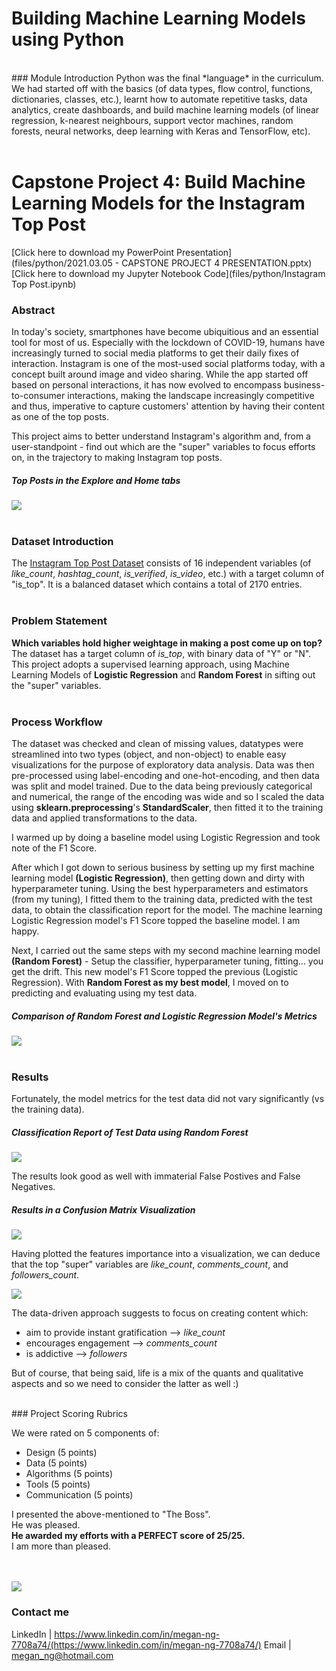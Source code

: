 # Building Machine Learning Models using Python
<br/>
### Module Introduction
Python was the final *language* in the curriculum. We had started off with the basics (of data types, flow control, functions, dictionaries, classes, etc.), learnt how to automate repetitive tasks, data analytics, create dashboards, and build machine learning models (of linear regression, k-nearest neighbours, support vector machines, random forests, neural networks, deep learning with Keras and TensorFlow, etc).
<br/><br/>

# Capstone Project 4: Build Machine Learning Models for the Instagram Top Post
[Click here to download my PowerPoint Presentation](files/python/2021.03.05 - CAPSTONE PROJECT 4 PRESENTATION.pptx)<br/>
[Click here to download my Jupyter Notebook Code](files/python/Instagram Top Post.ipynb)
<br/>

### Abstract
In today's society, smartphones have become ubiquitious and an essential tool for most of us. Especially with the lockdown of COVID-19, humans have increasingly turned to social media platforms to get their daily fixes of interaction. Instagram is one of the most-used social platforms today, with a concept built around image and video sharing. While the app started off based on personal interactions, it has now evolved to encompass business-to-consumer interactions, making the landscape increasingly competitive and thus, imperative to capture customers' attention by having their content as one of the top posts.

This project aims to better understand Instagram's algorithm and, from a user-standpoint - find out which are the "super" variables to focus efforts on, in the trajectory to making Instagram top posts.

##### Top Posts in the Explore and Home tabs
<img src="images/python/What is an Insta Top Post.png">
<br/><br/>

### Dataset Introduction
The [Instagram Top Post Dataset](https://www.kaggle.com/rezaunderfit/instagram-top-post) consists of 16 independent variables (of _like_count_, _hashtag_count_, _is_verified_, _is_video_, etc.) with a target column of "is_top". It is a balanced dataset which contains a total of 2170 entries.
<br/><br/>

### Problem Statement
**Which variables hold higher weightage in making a post come up on top?** The dataset has a target column of _is_top_, with binary data of "Y" or "N". This project adopts a supervised learning approach, using Machine Learning Models of **Logistic Regression** and **Random Forest** in sifting out the "super" variables.
<br/><br/>

### Process Workflow
The dataset was checked and clean of missing values, datatypes were streamlined into two types (object, and non-object) to enable easy visualizations for the purpose of exploratory data analysis. Data was then pre-processed using label-encoding and one-hot-encoding, and then data was split and model trained. Due to the data being previously categorical and numerical, the range of the encoding was wide and so I scaled the data using **sklearn.preprocessing**'s **StandardScaler**, then fitted it to the training data and applied transformations to the data.

I warmed up by doing a baseline model using Logistic Regression and took note of the F1 Score.

After which I got down to serious business by setting up my first machine learning model **(Logistic Regression)**, then getting down and dirty with hyperparameter tuning. Using the best hyperparameters and estimators (from my tuning), I fitted them to the training data, predicted with the test data, to obtain the classification report for the model. The machine learning Logistic Regression model's F1 Score topped the baseline model. I am happy.

Next, I carried out the same steps with my second machine learning model **(Random Forest)** - Setup the classifier, hyperparameter tuning, fitting... you get the drift. This new model's F1 Score topped the previous (Logistic Regression). With **Random Forest as my best model**, I moved on to predicting and evaluating using my test data.

##### Comparison of Random Forest and Logistic Regression Model's Metrics
<img src="images/python/ML Models Comparison.JPG">
<br/><br/>

### Results
Fortunately, the model metrics for the test data did not vary significantly (vs the training data). 

##### Classification Report of Test Data using Random Forest
<img src="images/python/RF on Test Data.JPG">

The results look good as well with immaterial False Postives and False Negatives.

##### Results in a Confusion Matrix Visualization
<img src="images/python/Confusion Matrix.JPG">

Having plotted the features importance into a visualization, we can deduce that the top "super" variables are _like_count_, _comments_count_, and _followers_count_.

<img src="images/python/Features Importance.JPG">


The data-driven approach suggests to focus on creating content which:
* aim to provide instant gratification --> _like_count_
* encourages engagement --> _comments_count_
* is addictive --> _followers_

But of course, that being said, life is a mix of the quants and qualitative aspects and so we need to consider the latter as well :)

<br/>
### Project Scoring Rubrics

We were rated on 5 components of:
* Design (5 points)
* Data (5 points)
* Algorithms (5 points)
* Tools (5 points)
* Communication (5 points)

I presented the above-mentioned to "The Boss".<br/>
He was pleased.<br/>
**He awarded my efforts with a PERFECT score of 25/25.**<br/>
I am more than pleased.<br/>
<br/><br/>

<img src="images/python/Capstone Project 4 - Scoring Rubrics.jpg">
<br/>

### Contact me

LinkedIn | https://www.linkedin.com/in/megan-ng-7708a74/(https://www.linkedin.com/in/megan-ng-7708a74/)
Email | megan_ng@hotmail.com

